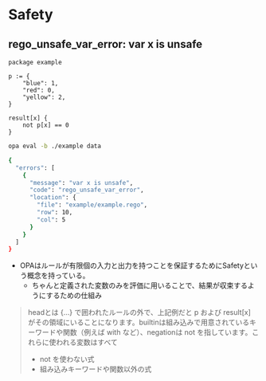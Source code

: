 # Safety

## rego_unsafe_var_error: var x is unsafe

```example.rego
package example

p := {
    "blue": 1,
    "red": 0,
    "yellow": 2,
}

result[x] {
    not p[x] == 0
}

```

```bash
opa eval -b ./example data

{
  "errors": [
    {
      "message": "var x is unsafe",
      "code": "rego_unsafe_var_error",
      "location": {
        "file": "example/example.rego",
        "row": 10,
        "col": 5
      }
    }
  ]
}
```

- OPAはルールが有限個の入力と出力を持つことを保証するためにSafetyという概念を持っている。
  - ちゃんと定義された変数のみを評価に用いることで、結果が収束するようにするための仕組み

>headとは {...} で囲われたルールの外で、上記例だと p および result[x] がその領域にいることになります。builtinは組み込みで用意されているキーワードや関数（例えば with など）、negationは not を指しています。これらに使われる変数はすべて
>
> - not を使わない式
> - 組み込みキーワードや関数以外の式
